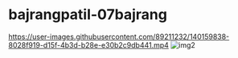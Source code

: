 # bajrangpatil-07bajrang

https://user-images.githubusercontent.com/89211232/140159838-8028f919-d15f-4b3d-b28e-e30b2c9db441.mp4
![img2](https://user-images.githubusercontent.com/89211232/140164222-150adcc9-d866-4eb4-bc18-99144a1de757.jpg)
